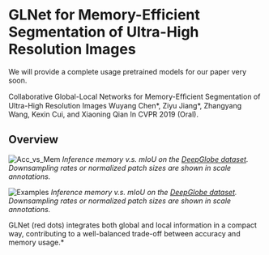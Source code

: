 # GLNet for Memory-Efficient Segmentation of Ultra-High Resolution Images

We will provide a complete usage pretrained models for our paper very soon.

Collaborative Global-Local Networks for Memory-Efﬁcient Segmentation of Ultra-High Resolution Images
Wuyang Chen*, Ziyu Jiang*, Zhangyang Wang, Kexin Cui, and Xiaoning Qian
In CVPR 2019 (Oral).

## Overview
![Acc_vs_Mem](https://raw.githubusercontent.com/chenwydj/ultra_high_resolution_segmentation/master/docs/images/deep_globe_acc_mem_ext.jpg)
*Inference memory v.s. mIoU on the [DeepGlobe dataset](https://arxiv.org/abs/1805.06561). Downsampling rates or normalized patch sizes are shown in scale annotations.*

![Examples](https://raw.githubusercontent.com/chenwydj/ultra_high_resolution_segmentation/master/docs/images/examples.jpg)
*Inference memory v.s. mIoU on the [DeepGlobe dataset](https://arxiv.org/abs/1805.06561). Downsampling rates or normalized patch sizes are shown in scale annotations.*

GLNet (red dots) integrates both global and local information in a compact way, contributing to a well-balanced trade-off between accuracy and memory usage.*